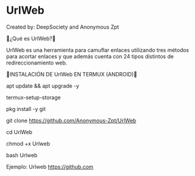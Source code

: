 # UrlWeb

Created by: DeepSociety and Anonymous Zpt 

📱¿Qué es UrlWeb?📱

UrlWeb es una herramienta para camuflar enlaces utilizando tres métodos para acortar enlaces y que además cuenta con 24 tipos distintos de redireccionamiento web.

📱INSTALACIÓN DE UrlWeb EN TERMUX (ANDROID)📱

apt update && apt upgrade -y

termux-setup-storage

pkg install -y git

git clone https://github.com/Anonymous-Zpt/UrlWeb

cd UrlWeb

chmod +x Urlweb

bash Urlweb

Ejemplo:
Urlweb https://github.com
